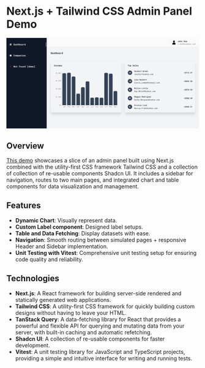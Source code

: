 # Next.js + Tailwind CSS Admin Panel Demo

![screenshot](./public/dashboard.png)

## Overview

[This demo](https://demo-nextjs-hazel.vercel.app/) showcases a slice of an admin panel built using Next.js combined with the utility-first CSS framework Tailwind CSS and a collection of collection of re-usable components Shadcn UI. It includes a sidebar for navigation, routes to two main pages, and integrated chart and table components for data visualization and management.

## Features

- **Dynamic Chart**: Visually represent data.
- **Custom Label component**: Designed label setups.
- **Table and Data Fetching**: Display datasets with ease.
- **Navigation**: Smooth routing between simulated pages + responsive Header and Sidebar implementation.
- **Unit Testing with Vitest**: Comprehensive unit testing setup for ensuring code quality and reliability.

## Technologies

- **Next.js**: A React framework for building server-side rendered and statically generated web applications.
- **Tailwind CSS**: A utility-first CSS framework for quickly building custom designs without having to leave your HTML.
- **TanStack Query**: A data-fetching library for React that provides a powerful and flexible API for querying and mutating data from your server, with built-in caching and automatic refetching.
- **Shadcn UI**: A collection of re-usable components for faster development.
- **Vitest**: A unit testing library for JavaScript and TypeScript projects, providing a simple and intuitive interface for writing and running tests.
